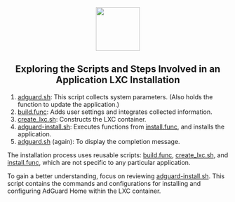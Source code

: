 <div align="center">
<img src="https://raw.githubusercontent.com/scaled-tech-consulting/ProxmoxVE/main/misc/images/logo.png" height="100px" />
</div>
<h2><div align="center">Exploring the Scripts and Steps Involved in an Application LXC Installation</div></h2>

1) [adguard.sh](https://github.com/scaled-tech-consulting/ProxmoxVE/blob/main/ct/adguard.sh): This script collects system parameters. (Also holds the function to update the application.)
2) [build.func](https://github.com/scaled-tech-consulting/ProxmoxVE/blob/main/misc/build.func): Adds user settings and integrates collected information.
3) [create_lxc.sh](https://github.com/scaled-tech-consulting/ProxmoxVE/blob/main/misc/create_lxc.sh): Constructs the LXC container.
4) [adguard-install.sh](https://github.com/scaled-tech-consulting/ProxmoxVE/blob/main/install/adguard-install.sh): Executes functions from [install.func](https://github.com/scaled-tech-consulting/ProxmoxVE/blob/main/misc/install.func), and installs the application.
5) [adguard.sh](https://github.com/scaled-tech-consulting/ProxmoxVE/blob/main/ct/adguard.sh) (again): To display the completion message.

The installation process uses reusable scripts: [build.func](https://github.com/scaled-tech-consulting/ProxmoxVE/blob/main/misc/build.func), [create_lxc.sh](https://github.com/scaled-tech-consulting/ProxmoxVE/blob/main/misc/create_lxc.sh), and [install.func](https://github.com/scaled-tech-consulting/ProxmoxVE/blob/main/misc/install.func), which are not specific to any particular application.

To gain a better understanding, focus on reviewing [adguard-install.sh](https://github.com/scaled-tech-consulting/ProxmoxVE/blob/main/install/adguard-install.sh). This script contains the commands and configurations for installing and configuring AdGuard Home within the LXC container.
